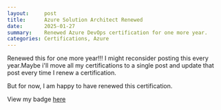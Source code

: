 ```yaml
---
layout:     post
title:      Azure Solution Architect Renewed
date:       2025-01-27
summary:    Renewed Azure DevOps certification for one more year.
categories: Certifications, Azure
---
```


Renewed this for one more year!!! I might reconsider posting this every year.Maybe i'll move all my certifications to a single post and update that post every time I renew a certification.

But for now, I am happy to have renewed this certification. 

View my badge [here](https://learn.microsoft.com/api/credentials/share/en-us/AdityaThakker-6011/D02570616B6A004A?sharingId=E9FBB523FCFC443D)
 